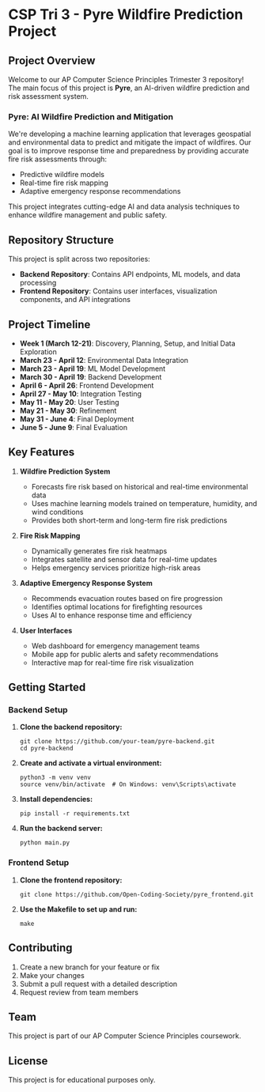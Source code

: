 # CSP Tri 3 - Pyre Wildfire Prediction Project

## Project Overview

Welcome to our AP Computer Science Principles Trimester 3 repository! The main focus of this project is **Pyre**, an AI-driven wildfire prediction and risk assessment system.

### Pyre: AI Wildfire Prediction and Mitigation

We're developing a machine learning application that leverages geospatial and environmental data to predict and mitigate the impact of wildfires. Our goal is to improve response time and preparedness by providing accurate fire risk assessments through:

- Predictive wildfire models
- Real-time fire risk mapping
- Adaptive emergency response recommendations

This project integrates cutting-edge AI and data analysis techniques to enhance wildfire management and public safety.

## Repository Structure

This project is split across two repositories:

- **Backend Repository**: Contains API endpoints, ML models, and data processing
- **Frontend Repository**: Contains user interfaces, visualization components, and API integrations

## Project Timeline

- **Week 1 (March 12-21)**: Discovery, Planning, Setup, and Initial Data Exploration
- **March 23 - April 12**: Environmental Data Integration
- **March 23 - April 19**: ML Model Development
- **March 30 - April 19**: Backend Development
- **April 6 - April 26**: Frontend Development
- **April 27 - May 10**: Integration Testing
- **May 11 - May 20**: User Testing
- **May 21 - May 30**: Refinement
- **May 31 - June 4**: Final Deployment
- **June 5 - June 9**: Final Evaluation

## Key Features

1. **Wildfire Prediction System**
   - Forecasts fire risk based on historical and real-time environmental data
   - Uses machine learning models trained on temperature, humidity, and wind conditions
   - Provides both short-term and long-term fire risk predictions

2. **Fire Risk Mapping**
   - Dynamically generates fire risk heatmaps
   - Integrates satellite and sensor data for real-time updates
   - Helps emergency services prioritize high-risk areas

3. **Adaptive Emergency Response System**
   - Recommends evacuation routes based on fire progression
   - Identifies optimal locations for firefighting resources
   - Uses AI to enhance response time and efficiency

4. **User Interfaces**
   - Web dashboard for emergency management teams
   - Mobile app for public alerts and safety recommendations
   - Interactive map for real-time fire risk visualization

## Getting Started

### Backend Setup
1. **Clone the backend repository:**
   ```
   git clone https://github.com/your-team/pyre-backend.git
   cd pyre-backend
   ```

2. **Create and activate a virtual environment:**
   ```
   python3 -m venv venv
   source venv/bin/activate  # On Windows: venv\Scripts\activate
   ```

3. **Install dependencies:**
   ```
   pip install -r requirements.txt
   ```

4. **Run the backend server:**
   ```
   python main.py
   ```

### Frontend Setup
1. **Clone the frontend repository:**
   ```
   git clone https://github.com/Open-Coding-Society/pyre_frontend.git
   ```

2. **Use the Makefile to set up and run:**
   ```
   make
   ```

## Contributing

1. Create a new branch for your feature or fix
2. Make your changes
3. Submit a pull request with a detailed description
4. Request review from team members

## Team

This project is part of our AP Computer Science Principles coursework.

## License

This project is for educational purposes only.

